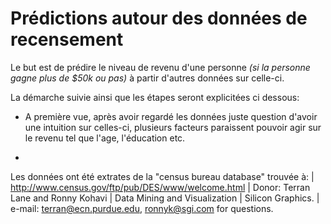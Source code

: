 Prédictions autour des données de recensement
=====

Le but est de prédire le niveau de revenu d'une personne *(si la personne gagne plus de $50k ou pas)* à partir d'autres données sur celle-ci.


La démarche suivie ainsi que les étapes seront explicitées ci dessous:

+ A première vue, après avoir regardé les données juste question d'avoir une intuition sur celles-ci, plusieurs facteurs paraissent pouvoir agir sur le revenu tel que l'age, l'éducation etc.

+






Les données ont été extrates de la "census bureau database" trouvée à:
| http://www.census.gov/ftp/pub/DES/www/welcome.html
| Donor: Terran Lane and Ronny Kohavi
|        Data Mining and Visualization
|        Silicon Graphics.
|        e-mail: terran@ecn.purdue.edu, ronnyk@sgi.com for questions.
